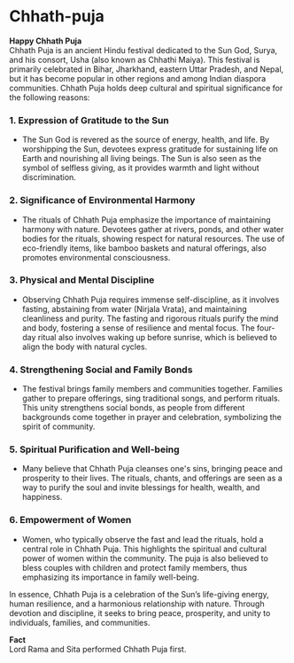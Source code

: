 # Chhath-puja

**Happy Chhath Puja** <br>
Chhath Puja is an ancient Hindu festival dedicated to the Sun God, Surya, and his consort, Usha (also known as Chhathi Maiya). This festival is primarily celebrated in Bihar, Jharkhand, eastern Uttar Pradesh, and Nepal, but it has become popular in other regions and among Indian diaspora communities. Chhath Puja holds deep cultural and spiritual significance for the following reasons:

### 1. **Expression of Gratitude to the Sun**
   - The Sun God is revered as the source of energy, health, and life. By worshipping the Sun, devotees express gratitude for sustaining life on Earth and nourishing all living beings. The Sun is also seen as the symbol of selfless giving, as it provides warmth and light without discrimination.

### 2. **Significance of Environmental Harmony**
   - The rituals of Chhath Puja emphasize the importance of maintaining harmony with nature. Devotees gather at rivers, ponds, and other water bodies for the rituals, showing respect for natural resources. The use of eco-friendly items, like bamboo baskets and natural offerings, also promotes environmental consciousness.

### 3. **Physical and Mental Discipline**
   - Observing Chhath Puja requires immense self-discipline, as it involves fasting, abstaining from water (Nirjala Vrata), and maintaining cleanliness and purity. The fasting and rigorous rituals purify the mind and body, fostering a sense of resilience and mental focus. The four-day ritual also involves waking up before sunrise, which is believed to align the body with natural cycles.

### 4. **Strengthening Social and Family Bonds**
   - The festival brings family members and communities together. Families gather to prepare offerings, sing traditional songs, and perform rituals. This unity strengthens social bonds, as people from different backgrounds come together in prayer and celebration, symbolizing the spirit of community.

### 5. **Spiritual Purification and Well-being**
   - Many believe that Chhath Puja cleanses one's sins, bringing peace and prosperity to their lives. The rituals, chants, and offerings are seen as a way to purify the soul and invite blessings for health, wealth, and happiness.

### 6. **Empowerment of Women**
   - Women, who typically observe the fast and lead the rituals, hold a central role in Chhath Puja. This highlights the spiritual and cultural power of women within the community. The puja is also believed to bless couples with children and protect family members, thus emphasizing its importance in family well-being.

In essence, Chhath Puja is a celebration of the Sun’s life-giving energy, human resilience, and a harmonious relationship with nature. Through devotion and discipline, it seeks to bring peace, prosperity, and unity to individuals, families, and communities.

**Fact** <br>
Lord Rama and Sita performed Chhath Puja first.
